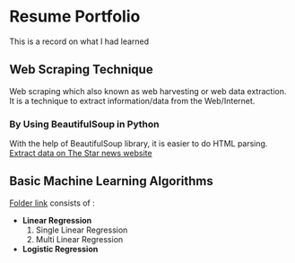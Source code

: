 # Resume Portfolio
This is a record on what I had learned

## Web Scraping Technique

Web scraping which also known as web harvesting or web data extraction. It is a technique to extract information/data from the Web/Internet.


### By Using BeautifulSoup in Python

With the help of BeautifulSoup library, it is easier to do HTML parsing. [Extract data on The Star news website](https://colab.research.google.com/github/yuki1412/self_learning/blob/master/Web_Scraping_using_BeautifulSoup.ipynb)

## Basic Machine Learning Algorithms

[Folder link](https://github.com/yuki1412/self_learning/tree/master/Basic%20Machine%20Learning%20Algorithms) consists of :
* **Linear Regression**
  1. Single Linear Regression
  2. Multi Linear Regression
* **Logistic Regression**
